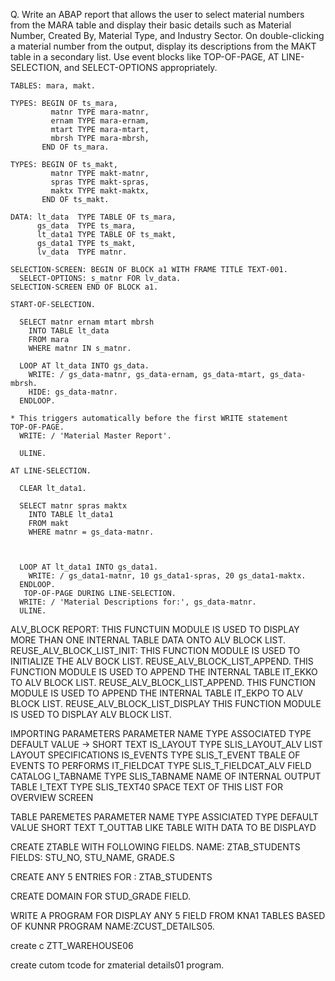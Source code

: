 Q. Write an ABAP report that allows the user to select material numbers from the MARA table and display their basic details such as Material Number, Created By, Material Type, and Industry Sector. On double-clicking a material number from the output, display its descriptions from the MAKT table in a secondary list. Use event blocks like TOP-OF-PAGE, AT LINE-SELECTION, and SELECT-OPTIONS appropriately.

    TABLES: mara, makt.

    TYPES: BEGIN OF ts_mara,
             matnr TYPE mara-matnr,
             ernam TYPE mara-ernam,
             mtart TYPE mara-mtart,
             mbrsh TYPE mara-mbrsh,
           END OF ts_mara.

    TYPES: BEGIN OF ts_makt,
             matnr TYPE makt-matnr,
             spras TYPE makt-spras,
             maktx TYPE makt-maktx,
           END OF ts_makt.

    DATA: lt_data  TYPE TABLE OF ts_mara,
          gs_data  TYPE ts_mara,
          lt_data1 TYPE TABLE OF ts_makt,
          gs_data1 TYPE ts_makt,
          lv_data  TYPE matnr.

    SELECTION-SCREEN: BEGIN OF BLOCK a1 WITH FRAME TITLE TEXT-001.
      SELECT-OPTIONS: s_matnr FOR lv_data.
    SELECTION-SCREEN END OF BLOCK a1.

    START-OF-SELECTION.

      SELECT matnr ernam mtart mbrsh
        INTO TABLE lt_data
        FROM mara
        WHERE matnr IN s_matnr.

      LOOP AT lt_data INTO gs_data.
        WRITE: / gs_data-matnr, gs_data-ernam, gs_data-mtart, gs_data-mbrsh.
        HIDE: gs_data-matnr.
      ENDLOOP.

    * This triggers automatically before the first WRITE statement
    TOP-OF-PAGE.
      WRITE: / 'Material Master Report'.

      ULINE.

    AT LINE-SELECTION.

      CLEAR lt_data1.

      SELECT matnr spras maktx
        INTO TABLE lt_data1
        FROM makt
        WHERE matnr = gs_data-matnr.



      LOOP AT lt_data1 INTO gs_data1.
        WRITE: / gs_data1-matnr, 10 gs_data1-spras, 20 gs_data1-maktx.
      ENDLOOP.
       TOP-OF-PAGE DURING LINE-SELECTION.
      WRITE: / 'Material Descriptions for:', gs_data-matnr.
      ULINE.







ALV_BLOCK REPORT:
    THIS FUNCTUIN MODULE IS USED TO DISPLAY MORE THAN ONE INTERNAL TABLE DATA ONTO ALV BLOCK LIST.
REUSE_ALV_BLOCK_LIST_INIT:
    THIS FUNCTION MODULE IS USED TO INITIALIZE THE ALV BOCK LIST.
REUSE_ALV_BLOCK_LIST_APPEND.
    THIS FUNCTION MODULE IS USED TO APPEND THE INTERNAL TABLE IT_EKKO TO ALV BLOCK LIST.
REUSE_ALV_BLOCK_LIST_APPEND.
    THIS FUNCTION MODULE IS USED TO APPEND THE INTERNAL TABLE IT_EKPO TO ALV BLOCK LIST.
REUSE_ALV_BLOCK_LIST_DISPLAY
    THIS FUNCTION MODULE IS USED TO DISPLAY ALV BLOCK LIST.


IMPORTING PARAMETERS
    PARAMETER NAME      TYPE     ASSOCIATED TYPE   DEFAULT VALUE ->  SHORT TEXT
    IS_LAYOUT           TYPE     SLIS_LAYOUT_ALV                     LIST LAYOUT SPECIFICATIONS
    IS_EVENTS           TYPE     SLIS_T_EVENT                        TBALE OF EVENTS TO PERFORMS
    IT_FIELDCAT         TYPE     SLIS_T_FIELDCAT_ALV                 FIELD CATALOG 
    I_TABNAME           TYPE     SLIS_TABNAME                        NAME OF INTERNAL OUTPUT TABLE
    I_TEXT              TYPE     SLIS_TEXT40       SPACE             TEXT OF THIS LIST FOR OVERVIEW SCREEN


TABLE PAREMETES
    PARAMETER NAME      TYPE        ASSICIATED TYPE         DEFAULT VALUE       SHORT TEXT
    T_OUTTAB            LIKE                                                    TABLE WITH DATA TO BE DISPLAYD





CREATE ZTABLE WITH FOLLOWING FIELDS.
NAME: ZTAB_STUDENTS
FIELDS: STU_NO, STU_NAME, GRADE.S


CREATE ANY 5 ENTRIES FOR : ZTAB_STUDENTS

CREATE DOMAIN FOR STUD_GRADE FIELD.


WRITE A PROGRAM FOR DISPLAY ANY 5 FIELD FROM KNA1 TABLES BASED OF KUNNR
PROGRAM NAME:ZCUST_DETAILS05.

create c  ZTT_WAREHOUSE06

create cutom tcode for zmaterial details01 program.